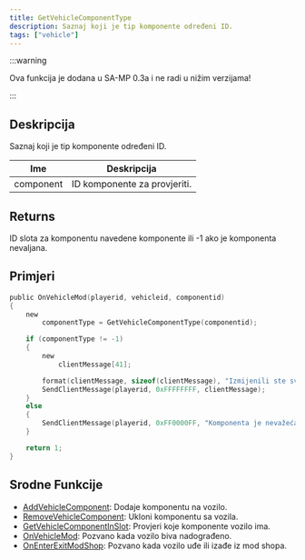 ```yaml
---
title: GetVehicleComponentType
description: Saznaj koji je tip komponente određeni ID.
tags: ["vehicle"]
---
```


:::warning

Ova funkcija je dodana u SA-MP 0.3a i ne radi u nižim verzijama!

:::

## Deskripcija

Saznaj koji je tip komponente određeni ID.

| Ime       | Deskripcija                  |
| --------- | ---------------------------- |
| component | ID komponente za provjeriti. |

## Returns

ID slota za komponentu navedene komponente ili -1 ako je komponenta nevaljana.

## Primjeri

```c
public OnVehicleMod(playerid, vehicleid, componentid)
{
    new
        componentType = GetVehicleComponentType(componentid);

    if (componentType != -1)
    {
        new
            clientMessage[41];

        format(clientMessage, sizeof(clientMessage), "Izmijenili ste svoje vozilo na slotu %i", componentType);
        SendClientMessage(playerid, 0xFFFFFFFF, clientMessage);
    }
    else
    {
        SendClientMessage(playerid, 0xFF0000FF, "Komponenta je nevažeća.");
    }

    return 1;
}
```

## Srodne Funkcije

- [AddVehicleComponent](AddVehicleComponent): Dodaje komponentu na vozilo.
- [RemoveVehicleComponent](RemoveVehicleComponent): Ukloni komponentu sa vozila.
- [GetVehicleComponentInSlot](GetVehicleComponentInSlot): Provjeri koje komponente vozilo ima.
- [OnVehicleMod](../callbacks/OnVehicleMod): Pozvano kada vozilo biva nadograđeno.
- [OnEnterExitModShop](../callbacks/OnEnterExitModShop): Pozvano kada vozilo uđe ili izađe iz mod shopa.
